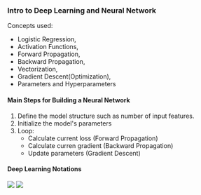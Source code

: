 <h3>Intro to Deep Learning and Neural Network</h3>

Concepts used: 
 <ul>
  <li>Logistic Regression,</li>
  <li>Activation Functions,</li>
  <li>Forward Propagation,</li>
  <li>Backward Propagation,</li>
  <li>Vectorization,</li>
  <li>Gradient Descent(Optimization),</li>
  <li>Parameters and Hyperparameters</li>
 </ul>
 

<h4>Main Steps for Building a Neural Network</h4>

 1. Define the model structure such as number of input features.</ul>
 2. Initialize the model's parameters</ul>
 3. Loop:
        <ul>
        <li>Calculate current loss (Forward Propagation)</li>
        <li>Calculate curren gradient (Backward Propagation)</li>
        <li>Update parameters (Gradient Descent)</li>
        </ul>

<h4>Deep Learning Notations</h4>

<img src="Deep Learning and Neural Network/images/notation1.jpg">
<img src = "Deep Learning and Neural Network/images/notation2.jpg">
